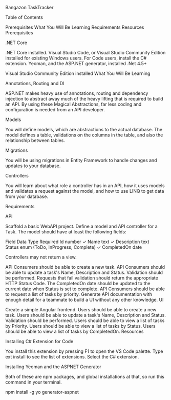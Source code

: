 Bangazon TaskTracker

Table of Contents

Prerequisites
What You Will Be Learning
Requirements
Resources
Prerequisites

.NET Core

.NET Core installed.
Visual Studio Code, or Visual Studio Community Edition installed for existing Windows users.
For Code users, install the C# extension.
Yeoman, and the ASP.NET generator, installed
.Net 4.5+

Visual Studio Community Edition installed
What You Will Be Learning

Annotations, Routing and DI

ASP.NET makes heavy use of annotations, routing and dependency injection to abstract away much of the heavy lifting that is required to build an API. By using these Magical Abstractions, far less coding and configuration is needed from an API developer.

Models

You will define models, which are abstractions to the actual database. The model defines a table, validations on the columns in the table, and also the relationship between tables.

Migrations

You will be using migrations in Entity Framework to handle changes and updates to your database.

Controllers

You will learn about what role a controller has in an API, how it uses models and validates a request against the model, and how to use LINQ to get data from your database.

Requirements

API

Scaffold a basic WebAPI project.
Define a model and API controller for a Task. The model should have at least the following fields:

Field           Data Type                           Required
Id              number                                  ✓
Name            text                                    ✓
Description     text    
Status          enum (ToDo, InProgress, Complete)       ✓
CompletedOn     date    

Controllers may not return a view.

API Consumers should be able to create a new task.
API Consumers should be able to update a task's Name, Description and Status.
Validation should be performed. Requests that fail validation should return the appropriate HTTP Status Code.
The CompletedOn date should be updated to the current date when Status is set to complete.
API Consumers should be able to request a list of tasks by priority.
Generate API documentation with enough detail for a teammate to build a UI without any other knowledge.
UI

Create a simple Angular frontend.
Users should be able to create a new task.
Users should be able to update a task's Name, Description and Status.
Validation should be performed.
Users should be able to view a list of tasks by Priority.
Users should be able to view a list of tasks by Status.
Users should be able to view a list of tasks by CompletedOn.
Resources

Installing C# Extension for Code

You install this extension by pressing F1 to open the VS Code palette. Type ext install to see the list of extensions. Select the C# extension.

Installing Yeoman and the ASPNET Generator

Both of these are npm packages, and global installations at that, so run this command in your terminal.

npm install -g yo generator-aspnet